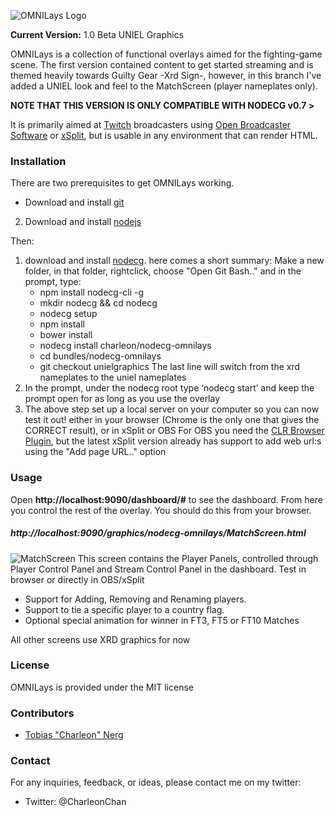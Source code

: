 ![OMNILays Logo](http://i.imgur.com/qqTP9P6.png?1)

**Current Version:** 1.0 Beta UNIEL Graphics

OMNILays is a collection of functional overlays aimed for the fighting-game scene. The first version contained content
to get started streaming and is themed heavily towards Guilty Gear -Xrd Sign-, however, in this branch I've added a UNIEL look and feel 
to the MatchScreen (player nameplates only).

**NOTE THAT THIS VERSION IS ONLY COMPATIBLE WITH NODECG v0.7 >**

It is primarily aimed at [Twitch](http://twitch.tv) broadcasters using [Open Broadcaster Software](https://obsproject.com/) or 
[xSplit](https://www.xsplit.com/), but is usable in any environment that can render HTML.

### Installation
There are two prerequisites to get OMNILays working.
* Download and install [git](https://git-scm.com/)
2. Download and install [nodejs](https://nodejs.org/en/)

Then:

1. download and install [nodecg](http://nodecg.com/). here comes a short summary: 
Make a new folder, in that folder, rightclick, choose "Open Git Bash.." and in the prompt, type:
   * npm install nodecg-cli -g 
   * mkdir nodecg && cd nodecg 
   * nodecg setup
   * npm install
   * bower install
   * nodecg install charleon/nodecg-omnilays
   * cd bundles/nodecg-omnilays
   * git checkout unielgraphics 
   The last line will switch from the xrd nameplates to the uniel nameplates
6. In the prompt, under the nodecg root type ‘nodecg start’ and keep the prompt open for as long as you use the overlay
7. The above step set up a local server on your computer so you can now test it out! either in your browser (Chrome is the only one that gives the CORRECT result), or in xSplit or OBS
For OBS you need the [CLR Browser Plugin](https://obsproject.com/forum/resources/clr-browser-source-plugin.22/), but the latest xSplit version already has support to add web url:s using the "Add page URL.." option

### Usage
Open **http://localhost:9090/dashboard/#** to see the dashboard. From here you control the rest of the overlay. You should do this from your browser.
##### http://localhost:9090/graphics/nodecg-omnilays/MatchScreen.html 
![MatchScreen](https://images-2.discordapp.net/eyJ1cmwiOiJodHRwOi8vaS5pbWd1ci5jb20vRVNZV3V6Qi5wbmcifQ.EgHdR9iUDzuzqeJi2C0szRm-qAc.png)
This screen contains the Player Panels, controlled through Player Control Panel and Stream Control Panel in the dashboard. Test in browser or directly in OBS/xSplit
* Support for Adding, Removing and Renaming players.
* Support to tie a specific player to a country flag.
* Optional special animation for winner in FT3, FT5 or FT10 Matches

All other screens use XRD graphics for now

### License
OMNILays is provided under the MIT license

### Contributors
* [Tobias "Charleon" Nerg](http://twitch.tv/sethcharleon)

### Contact
For any inquiries, feedback, or ideas, please contact me on my twitter:
* Twitter: @CharleonChan
